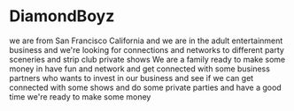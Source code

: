 # DiamondBoyz
we are from San Francisco California and we are in the adult entertainment business and we're looking for connections and networks to different party sceneries and strip club private shows
We are a family ready to make some money in have fun and network and get connected with some business partners who wants to invest in our business and see if we can get connected with some shows and do some private parties and have a good time we're ready to make some money
